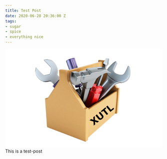 ```yaml
---
title: Test Post
date: 2020-06-28 20:36:00 Z
tags:
- sugar
- spice
- everything nice
---
```


![logo.png](/uploads/logo.png)This is a test-post